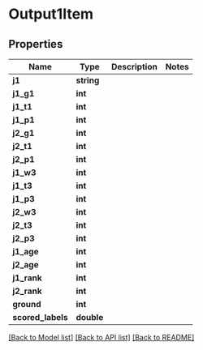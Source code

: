 # Output1Item

## Properties
Name | Type | Description | Notes
------------ | ------------- | ------------- | -------------
**j1** | **string** |  | 
**j1_g1** | **int** |  | 
**j1_t1** | **int** |  | 
**j1_p1** | **int** |  | 
**j2_g1** | **int** |  | 
**j2_t1** | **int** |  | 
**j2_p1** | **int** |  | 
**j1_w3** | **int** |  | 
**j1_t3** | **int** |  | 
**j1_p3** | **int** |  | 
**j2_w3** | **int** |  | 
**j2_t3** | **int** |  | 
**j2_p3** | **int** |  | 
**j1_age** | **int** |  | 
**j2_age** | **int** |  | 
**j1_rank** | **int** |  | 
**j2_rank** | **int** |  | 
**ground** | **int** |  | 
**scored_labels** | **double** |  | 

[[Back to Model list]](../README.md#documentation-for-models) [[Back to API list]](../README.md#documentation-for-api-endpoints) [[Back to README]](../README.md)


